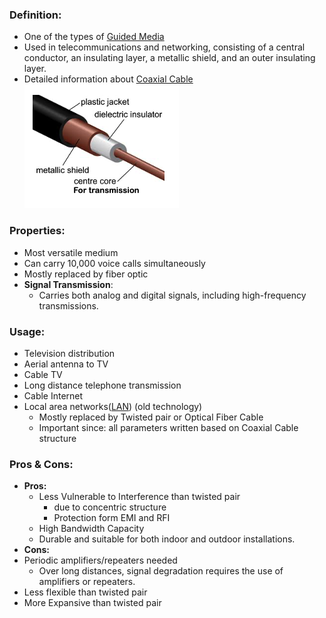 ### Definition:
- One of the types of [Guided Media](Guided%20Media.md)
- Used in telecommunications and networking, consisting of a central conductor, an insulating layer, a metallic shield, and an outer insulating layer.
- Detailed information about [Coaxial Cable](https://www.geeksforgeeks.org/what-is-coaxial-cable/?ref=lbp)
![CoaxialCable](Attachments/CoaxialCable.png)
### Properties:
- Most versatile medium
- Can carry 10,000 voice calls simultaneously
- Mostly replaced by fiber optic
- **Signal Transmission**:
	- Carries both analog and digital signals, including high-frequency transmissions.
### Usage:
- Television distribution
- Aerial antenna to TV
- Cable TV
- Long distance telephone transmission
- Cable Internet
- Local area networks([LAN](LAN.md)) (old technology)
	- Mostly replaced by Twisted pair or Optical Fiber Cable
	- Important since: all parameters written based on Coaxial Cable structure
### Pros & Cons:
- **Pros:** 
	- Less Vulnerable to Interference than twisted pair
		- due to concentric structure
		- Protection form EMI and RFI
	- High Bandwidth Capacity
	- Durable and suitable for both indoor and outdoor installations.
- **Cons:** 
- Periodic amplifiers/repeaters needed 
	- Over long distances, signal degradation requires the use of amplifiers or repeaters.
- Less flexible than twisted pair
- More Expansive than twisted pair
